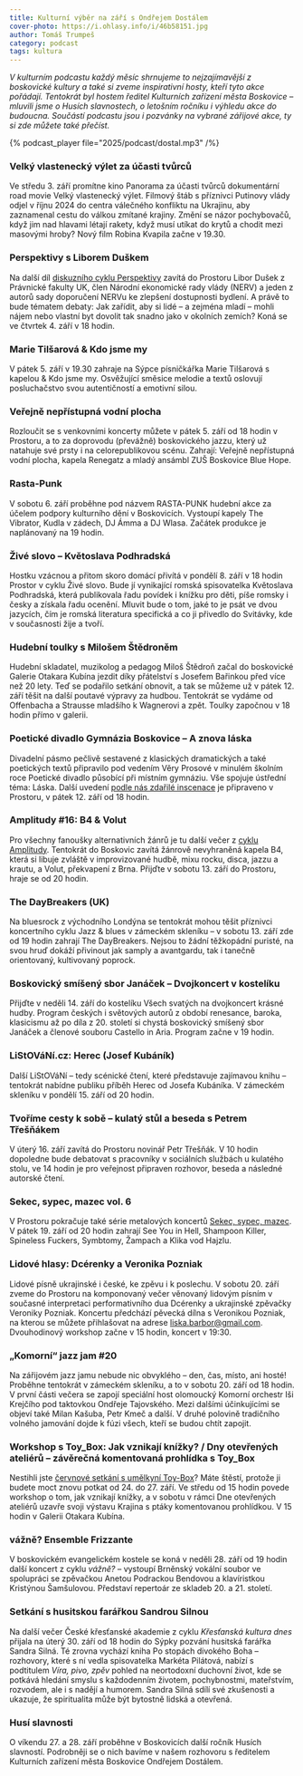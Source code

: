 ```yaml
---
title: Kulturní výběr na září s Ondřejem Dostálem
cover-photo: https://i.ohlasy.info/i/46b58151.jpg
author: Tomáš Trumpeš
category: podcast
tags: kultura
---
```


*V kulturním podcastu každý měsíc shrnujeme to nejzajímavější z boskovické kultury a také si zveme inspirativní hosty, kteří tyto akce pořádají. Tentokrát byl hostem ředitel Kulturních zařízení města Boskovice – mluvili jsme o Husích slavnostech, o letošním ročníku i výhledu akce do budoucna. Součástí podcastu jsou i pozvánky na vybrané zářijové akce, ty si zde můžete také přečíst.*

{% podcast_player file="2025/podcast/dostal.mp3" /%}

### Velký vlastenecký výlet za účasti tvůrců

Ve středu 3\. září promítne kino Panorama za účasti tvůrců dokumentární road movie Velký vlastenecký výlet. Filmový štáb s příznivci Putinovy vlády odjel v říjnu 2024 do centra válečného konfliktu na Ukrajinu, aby zaznamenal cestu do válkou zmítané krajiny. Změní se názor pochybovačů, když jim nad hlavami létají rakety, když musí utíkat do krytů a chodit mezi masovými hroby? Nový film Robina Kvapila začne v 19.30.

### Perspektivy s Liborem Duškem

Na další díl [diskuzního cyklu Perspektivy](https://ohlasy.info/clanky/2025/05/kultura.html) zavítá do Prostoru Libor Dušek z Právnické fakulty UK, člen Národní ekonomické rady vlády (NERV) a jeden z autorů sady doporučení NERVu ke zlepšení dostupnosti bydlení. A právě to bude tématem debaty: Jak zařídit, aby si lidé – a zejména mladí – mohli nájem nebo vlastní byt dovolit tak snadno jako v okolních zemích? Koná se ve čtvrtek 4\. září v 18 hodin.

### Marie Tilšarová & Kdo jsme my

V pátek 5\. září v 19.30 zahraje na Sýpce písničkářka Marie Tilšarová s kapelou & Kdo jsme my. Osvěžující směsice melodie a textů oslovují posluchačstvo svou autentičností a emotivní silou. 

### Veřejně nepřístupná vodní plocha 

Rozloučit se s venkovními koncerty můžete v pátek 5\. září od 18 hodin v Prostoru, a to za doprovodu (převážně) boskovického jazzu, který už natahuje své prsty i na celorepublikovou scénu. Zahrají: Veřejně nepřístupná vodní plocha, kapela Renegatz a mladý ansámbl ZUŠ Boskovice Blue Hope.

### Rasta-Punk

V sobotu 6\. září proběhne pod názvem RASTA-PUNK hudební akce za účelem podpory kulturního dění v Boskovicích. Vystoupí kapely The Vibrator, Kudla v zádech, DJ Ámma a DJ Wlasa. Začátek produkce je naplánovaný na 19 hodin.

### Živé slovo – Květoslava Podhradská

Hostku vzácnou a přitom skoro domácí přivítá v pondělí 8\. září v 18 hodin Prostor v cyklu Živé slovo. Bude jí vynikající romská spisovatelka Květoslava Podhradská, která publikovala řadu povídek i knížku pro děti, píše romsky i česky a získala řadu ocenění. Mluvit bude o tom, jaké to je psát ve dvou jazycích, čím je romská literatura specifická a co ji přivedlo do Svitávky, kde v současnosti žije a tvoří.

### Hudební toulky s Milošem Štědroněm

Hudební skladatel, muzikolog a pedagog Miloš Štědroň začal do boskovické Galerie Otakara Kubína jezdit díky přátelství s Josefem Bařinkou před více než 20 lety. Teď se podařilo setkání obnovit, a tak se můžeme už v pátek 12\. září těšit na další poutavé výpravy za hudbou. Tentokrát se vydáme od Offenbacha a Strausse mladšího k Wagnerovi a zpět. Toulky započnou v 18 hodin přímo v galerii.

### Poetické divadlo Gymnázia Boskovice – A znova láska

Divadelní pásmo pečlivě sestavené z klasických dramatických a také poetických textů připravilo pod vedením Věry Prosové v minulém školním roce Poetické divadlo působící při místním gymnáziu. Vše spojuje ústřední téma: Láska. Další uvedení [podle nás zdařilé inscenace](https://ohlasy.info/clanky/2025/04/a-znova-laska.html) je připraveno v Prostoru, v pátek 12\. září od 18 hodin.

### Amplitudy \#16: B4 & Volut

Pro všechny fanoušky alternativních žánrů je tu další večer z [cyklu Amplitudy](https://ohlasy.info/clanky/2025/03/kultura-duben.html). Tentokrát do Boskovic zavítá žánrově nevyhraněná kapela B4, která si libuje zvláště v improvizované hudbě, mixu rocku, disca, jazzu a krautu, a Volut, překvapení z Brna. Přijďte v sobotu 13\. září do Prostoru, hraje se od 20 hodin.

### The DayBreakers (UK)

Na bluesrock z východního Londýna se tentokrát mohou těšit příznivci koncertního cyklu Jazz & blues v zámeckém skleníku – v sobotu 13\. září zde od 19 hodin zahrají The DayBreakers. Nejsou to žádní těžkopádní puristé, na svou hruď dokáží přivinout jak samply a avantgardu, tak i tanečně orientovaný, kultivovaný poprock.

### Boskovický smíšený sbor Janáček – Dvojkoncert v kostelíku

Přijďte v neděli 14\. září do kostelíku Všech svatých na dvojkoncert krásné hudby. Program českých i světových autorů z období renesance, baroka, klasicismu až po díla z 20\. století si chystá boskovický smíšený sbor Janáček a členové souboru Castello in Aria. Program začne v 19 hodin.

### LiStOVáNí.cz: Herec (Josef Kubáník)

Další LiStOVáNí – tedy scénické čtení, které představuje zajímavou knihu – tentokrát nabídne publiku příběh Herec od Josefa Kubáníka. V zámeckém skleníku v pondělí 15\. září od 20 hodin.

### Tvoříme cesty k sobě – kulatý stůl a beseda s Petrem Třešňákem

V úterý 16\. září zavítá do Prostoru novinář Petr Třešňák. V 10 hodin dopoledne bude debatovat s pracovníky v sociálních službách u kulatého stolu, ve 14 hodin je pro veřejnost připraven rozhovor, beseda a následné autorské čtení.

### Sekec, sypec, mazec vol. 6

V Prostoru pokračuje také série metalových koncertů [Sekec, sypec, mazec](https://ohlasy.info/clanky/2025/03/kultura.html). V pátek 19\. září od 20 hodin zahrají See You in Hell, Shampoon Killer, Spineless Fuckers, Symbtomy, Žampach a Klika vod Hajzlu.

### Lidové hlasy: Dcérenky a Veronika Pozniak

Lidové písně ukrajinské i české, ke zpěvu i k poslechu. V sobotu 20\. září zveme do Prostoru na komponovaný večer věnovaný lidovým písním v současné interpretaci performativního dua Dcérenky a ukrajinské zpěvačky Veroniky Pozniak. Koncertu předchází pěvecká dílna s Veronikou Pozniak, na kterou se můžete přihlašovat na adrese liska.barbor@gmail.com. Dvouhodinový workshop začne v 15 hodin, koncert v 19:30.

### „Komorní“ jazz jam \#20

Na zářijovém jazz jamu nebude nic obvyklého – den, čas, místo, ani hosté\! Proběhne tentokrát v zámeckém skleníku, a to v sobotu 20\. září od 18 hodin. V první části večera se zapojí speciální host olomoucký Komorní orchestr Iši Krejčího pod taktovkou Ondřeje Tajovského. Mezi dalšími účinkujícími se objeví také Milan Kašuba, Petr Kmeč a další. V druhé polovině tradičního volného jamování dojde k fúzi všech, kteří se budou chtít zapojit.

### Workshop s Toy\_Box: Jak vznikají knížky? / Dny otevřených ateliérů – závěrečná komentovaná prohlídka s Toy\_Box

Nestihli jste [červnové setkání s umělkyní Toy-Box](https://ohlasy.info/clanky/2025/06/rozhovor-toy-box.html)? Máte štěstí, protože ji budete moct znovu potkat od 24\. do 27\. září. Ve středu od 15 hodin povede workshop o tom, jak vznikají knížky, a v sobotu v rámci Dne otevřených ateliérů uzavře svoji výstavu Krajina s ptáky komentovanou prohlídkou. V 15 hodin v Galerii Otakara Kubína.  

### vážně? Ensemble Frizzante

V boskovickém evangelickém kostele se koná v neděli 28\. září od 19 hodin další koncert z cyklu *vážně?* – vystoupí Brněnský vokální soubor ve spolupráci se zpěvačkou Anetou Podrackou Bendovou a klavíristkou Kristýnou Šamšulovou. Představí repertoár ze skladeb 20\. a 21\. století.

### Setkání s husitskou farářkou Sandrou Silnou

Na další večer České křesťanské akademie z cyklu *Křesťanská kultura dnes* přijala na úterý 30\. září od 18 hodin do Sýpky pozvání husitská farářka Sandra Silná. Té zrovna vychází kniha Po stopách divokého Boha – rozhovory, které s ní vedla spisovatelka Markéta Pilátová, nabízí s podtitulem *Víra, pivo, zpěv* pohled na neortodoxní duchovní život, kde se potkává hledání smyslu s každodenním životem, pochybnostmi, mateřstvím, rozvodem, ale i s nadějí a humorem. Sandra Silná sdílí své zkušenosti a ukazuje, že spiritualita může být bytostně lidská a otevřená. 

### Husí slavnosti

O víkendu 27\. a 28\. září proběhne v Boskovicích další ročník Husích slavností. Podrobněji se o nich bavíme v našem rozhovoru s ředitelem Kulturních zařízení města Boskovice Ondřejem Dostálem.  
